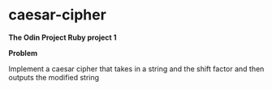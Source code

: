 # caesar-cipher
**The Odin Project Ruby project 1**


**Problem**

Implement a caesar cipher that takes in a string and the shift factor and then outputs the modified string
